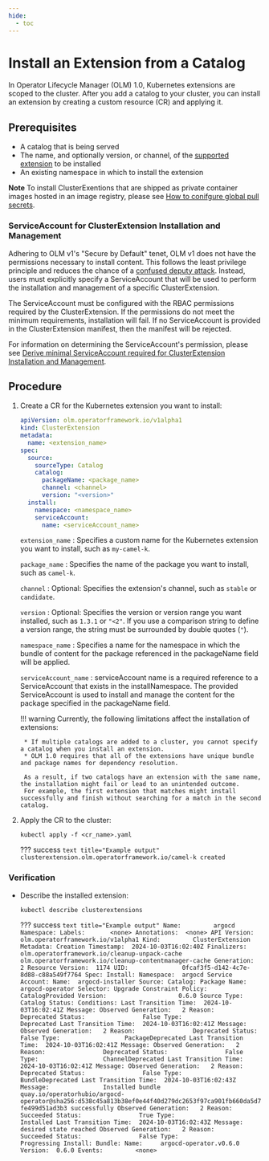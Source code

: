 ```yaml
---
hide:
  - toc
---
```


# Install an Extension from a Catalog

In Operator Lifecycle Manager (OLM) 1.0, Kubernetes extensions are scoped to the cluster.
After you add a catalog to your cluster, you can install an extension by creating a custom resource (CR) and applying it.

## Prerequisites

* A catalog that is being served
* The name, and optionally version, or channel, of the [supported extension](../project/olmv1_limitations.md) to be installed
* An existing namespace in which to install the extension

**Note** To install ClusterExentions that are shipped as private container images hosted in an image registry, please see [How to conifgure global pull secrets](../howto/configure-global-pull-secrets.md).

### ServiceAccount for ClusterExtension Installation and Management

Adhering to OLM v1's "Secure by Default" tenet, OLM v1 does not have the permissions
necessary to install content. This follows the least privilege principle and reduces
the chance of a [confused deputy attack](https://en.wikipedia.org/wiki/Confused_deputy_problem).
Instead, users must explicitly specify a ServiceAccount that will be used to perform the
installation and management of a specific ClusterExtension.

The ServiceAccount must be configured with the RBAC permissions required by the ClusterExtension.
If the permissions do not meet the minimum requirements, installation will fail. If no ServiceAccount
is provided in the ClusterExtension manifest, then the manifest will be rejected.

For information on determining the ServiceAccount's permission, please see [Derive minimal ServiceAccount required for ClusterExtension Installation and Management](../howto/derive-service-account.md).


## Procedure

1. Create a CR for the Kubernetes extension you want to install:

    ``` yaml title="Example CR"
    apiVersion: olm.operatorframework.io/v1alpha1
    kind: ClusterExtension
    metadata:
      name: <extension_name>
    spec:
      source:
        sourceType: Catalog
        catalog:
          packageName: <package_name>
          channel: <channel>
          version: "<version>"
      install:
        namespace: <namespace_name>
        serviceAccount:
          name: <serviceAccount_name>
    ```

     `extension_name`
     : Specifies a custom name for the Kubernetes extension you want to install, such as `my-camel-k`.

     `package_name`
     : Specifies the name of the package you want to install, such as `camel-k`.

     `channel`
     : Optional: Specifies the extension's channel, such as `stable` or `candidate`.

     `version`
     : Optional: Specifies the version or version range you want installed, such as `1.3.1` or `"<2"`.
     If you use a comparison string to define a version range, the string must be surrounded by double quotes (`"`).
    
    `namespace_name`
    : Specifies a name for the namespace in which the bundle of content for the package referenced 
    in the packageName field will be applied. 

    `serviceAccount_name`
    : serviceAccount name is a required reference to a ServiceAccount that exists
    in the installNamespace. The provided ServiceAccount is used to install and
    manage the content for the package specified in the packageName field.

    !!! warning
        Currently, the following limitations affect the installation of extensions:

        * If multiple catalogs are added to a cluster, you cannot specify a catalog when you install an extension.
        * OLM 1.0 requires that all of the extensions have unique bundle and package names for dependency resolution.

        As a result, if two catalogs have an extension with the same name, the installation might fail or lead to an unintended outcome.
        For example, the first extension that matches might install successfully and finish without searching for a match in the second catalog.

2. Apply the CR to the cluster:

    ``` terminal
    kubectl apply -f <cr_name>.yaml
    ```

    ??? success
        ``` text title="Example output"
        clusterextension.olm.operatorframework.io/camel-k created
        ```

### Verification

* Describe the installed extension:

    ``` terminal
    kubectl describe clusterextensions
    ```

    ??? success
        ``` text title="Example output"
        Name:         argocd
        Namespace:
        Labels:       <none>
        Annotations:  <none>
        API Version:  olm.operatorframework.io/v1alpha1
        Kind:         ClusterExtension
        Metadata:
        Creation Timestamp:  2024-10-03T16:02:40Z
        Finalizers:
            olm.operatorframework.io/cleanup-unpack-cache
            olm.operatorframework.io/cleanup-contentmanager-cache
        Generation:        2
        Resource Version:  1174
        UID:               0fcaf3f5-d142-4c7e-8d88-c88a549f7764
        Spec:
        Install:
            Namespace:  argocd
            Service Account:
            Name:  argocd-installer
        Source:
            Catalog:
            Package Name:  argocd-operator
            Selector:
            Upgrade Constraint Policy:  CatalogProvided
            Version:                    0.6.0
            Source Type:                  Catalog
        Status:
        Conditions:
            Last Transition Time:  2024-10-03T16:02:41Z
            Message:
            Observed Generation:   2
            Reason:                Deprecated
            Status:                False
            Type:                  Deprecated
            Last Transition Time:  2024-10-03T16:02:41Z
            Message:
            Observed Generation:   2
            Reason:                Deprecated
            Status:                False
            Type:                  PackageDeprecated
            Last Transition Time:  2024-10-03T16:02:41Z
            Message:
            Observed Generation:   2
            Reason:                Deprecated
            Status:                False
            Type:                  ChannelDeprecated
            Last Transition Time:  2024-10-03T16:02:41Z
            Message:
            Observed Generation:   2
            Reason:                Deprecated
            Status:                False
            Type:                  BundleDeprecated
            Last Transition Time:  2024-10-03T16:02:43Z
            Message:               Installed bundle quay.io/operatorhubio/argocd-operator@sha256:d538c45a813b38ef0e44f40d279dc2653f97ca901fb660da5d7fe499d51ad3b3 successfully
            Observed Generation:   2
            Reason:                Succeeded
            Status:                True
            Type:                  Installed
            Last Transition Time:  2024-10-03T16:02:43Z
            Message:               desired state reached
            Observed Generation:   2
            Reason:                Succeeded
            Status:                False
            Type:                  Progressing
        Install:
            Bundle:
            Name:     argocd-operator.v0.6.0
            Version:  0.6.0
        Events:         <none>
        ```
